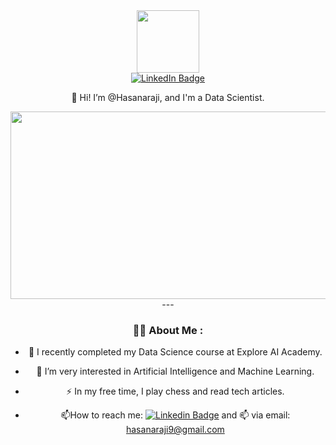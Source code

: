<div id="header" align="center">
  <img src="https://media.giphy.com/media/M9gbBd9nbDrOTu1Mqx/giphy.gif" width="100"/>
<div id="badges">
  <a href="https://www.linkedin.com/in/hasan_a-raji">
    <img src="https://img.shields.io/badge/LinkedIn-blue?style=for-the-badge&logo=linkedin&logoColor=white" alt="LinkedIn Badge"/>
  </a>
</div>
  <img src="https://komarev.com/ghpvc/?username=hasanaraji&style=flat-square&color=blue" alt=""/>

  👋 Hi!
I’m @Hasanaraji, and I'm a Data Scientist.
  </a>
  <div align="center">
  <img src="https://media.giphy.com/media/dWesBcTLavkZuG35MI/giphy.gif" width="600" height="300"/>
</div>
---

### :technologist: About Me :

- :telescope: I recently completed my Data Science course at Explore AI Academy.

- :seedling: I’m very interested in Artificial Intelligence and Machine Learning.

- :zap: In my free time, I play chess and read tech articles.

- :mailbox:How to reach me: [![Linkedin Badge](https://img.shields.io/badge/LinkedIn-blue?style=flat&logo=Linkedin&logoColor=white)]([your-linkedin-url](https://www.linkedin.com/in/hasan_a-raji)) and 📫 via email: hasanaraji9@gmail.com

<!---
Hasanaraji/Hasanaraji is a ✨ special ✨ repository because its `README.md` (this file) appears on your GitHub profile.
You can click the Preview link to take a look at your changes.
--->
